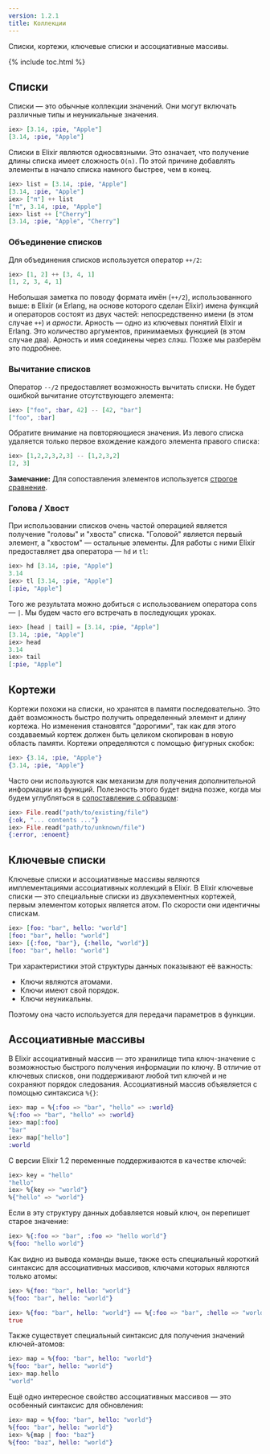 ```yaml
---
version: 1.2.1
title: Коллекции
---
```


Списки, кортежи, ключевые списки и ассоциативные массивы.

{% include toc.html %}

## Списки
Списки &mdash; это обычные коллекции значений. Они могут включать различные типы и неуникальные значения.

```elixir
iex> [3.14, :pie, "Apple"]
[3.14, :pie, "Apple"]
```

Списки в Elixir являются односвязными. Это означает, что получение длины списка имеет сложность `O(n)`. По этой причине добавлять элементы в начало списка намного быстрее, чем в конец.

```elixir
iex> list = [3.14, :pie, "Apple"]
[3.14, :pie, "Apple"]
iex> ["π"] ++ list
["π", 3.14, :pie, "Apple"]
iex> list ++ ["Cherry"]
[3.14, :pie, "Apple", "Cherry"]
```

### Объединение списков

Для объединения списков используется оператор `++/2`:

```elixir
iex> [1, 2] ++ [3, 4, 1]
[1, 2, 3, 4, 1]
```

Небольшая заметка по поводу формата имён (`++/2`), использованного выше: в Elixir (и Erlang, на основе которого сделан Elixir) имена функций и операторов состоят из двух частей: непосредственно имени (в этом случае `++`) и _арности_. Арность &mdash; одно из ключевых понятий Elixir и Erlang. Это количество аргументов, принимаемых функцией (в этом случае два). Арность и имя соединены через слэш. Позже мы разберём это подробнее.

### Вычитание списков

Оператор `--/2` предоставляет возможность вычитать списки. Не будет ошибкой вычитание отсутствующего элемента:

```elixir
iex> ["foo", :bar, 42] -- [42, "bar"]
["foo", :bar]
```

Обратите внимание на повторяющиеся значения. Из левого списка удаляется только первое вхождение каждого элемента правого списка:

```elixir
iex> [1,2,2,3,2,3] -- [1,2,3,2]
[2, 3]
```

**Замечание:** Для сопоставления элементов используется [строгое сравнение](../basics#section-11).

### Голова / Хвост

При использовании списков очень частой операцией является получение "головы" и "хвоста" списка. "Головой" является первый элемент, а "хвостом" &mdash; остальные элементы. Для работы с ними Elixir предоставляет два оператора &mdash; `hd` и `tl`:

```elixir
iex> hd [3.14, :pie, "Apple"]
3.14
iex> tl [3.14, :pie, "Apple"]
[:pie, "Apple"]
```

Того же результата можно добиться с использованием оператора cons &mdash; `|`. Мы будем часто его встречать в последующих уроках.

```elixir
iex> [head | tail] = [3.14, :pie, "Apple"]
[3.14, :pie, "Apple"]
iex> head
3.14
iex> tail
[:pie, "Apple"]
```

## Кортежи

Кортежи похожи на списки, но хранятся в памяти последовательно. Это даёт возможность быстро получить определенный элемент и длину кортежа. Но изменения становятся "дорогими", так как для этого создаваемый кортеж должен быть целиком скопирован в новую область памяти. Кортежи определяются с помощью фигурных скобок:

```elixir
iex> {3.14, :pie, "Apple"}
{3.14, :pie, "Apple"}
```

Часто они используются как механизм для получения дополнительной информации из функций. Полезность этого будет видна позже, когда мы будем углубляться в [сопоставление с образцом](../pattern-matching/):

```elixir
iex> File.read("path/to/existing/file")
{:ok, "... contents ..."}
iex> File.read("path/to/unknown/file")
{:error, :enoent}
```

## Ключевые списки

Ключевые списки и ассоциативные массивы являются имплементациями ассоциативных коллекций в Elixir. В Elixir ключевые списки &mdash; это специальные списки из двухэлементных кортежей, первым элементом которых является атом. По скорости они идентичны спискам.

```elixir
iex> [foo: "bar", hello: "world"]
[foo: "bar", hello: "world"]
iex> [{:foo, "bar"}, {:hello, "world"}]
[foo: "bar", hello: "world"]
```

Три характеристики этой структуры данных показывают её важность:

+ Ключи являются атомами.
+ Ключи имеют свой порядок.
+ Ключи неуникальны.

Поэтому она часто используется для передачи параметров в функции.

## Ассоциативные массивы

В Elixir ассоциативный массив &mdash; это хранилище типа ключ-значение с возможностью быстрого получения информации по ключу. В отличие от ключевых списков, они поддерживают любой тип ключей и не сохраняют порядок следования. Ассоциативный массив объявляется с помощью синтаксиса `%{}`:

```elixir
iex> map = %{:foo => "bar", "hello" => :world}
%{:foo => "bar", "hello" => :world}
iex> map[:foo]
"bar"
iex> map["hello"]
:world
```

С версии Elixir 1.2 переменные поддерживаются в качестве ключей:

```elixir
iex> key = "hello"
"hello"
iex> %{key => "world"}
%{"hello" => "world"}
```

Если в эту структуру данных добавляется новый ключ, он перепишет старое значение:

```elixir
iex> %{:foo => "bar", :foo => "hello world"}
%{foo: "hello world"}
```

Как видно из вывода команды выше, также есть специальный короткий синтаксис для ассоциативных массивов, ключами которых являются только атомы:

```elixir
iex> %{foo: "bar", hello: "world"}
%{foo: "bar", hello: "world"}

iex> %{foo: "bar", hello: "world"} == %{:foo => "bar", :hello => "world"}
true
```

Также существует специальный синтаксис для получения значений ключей-атомов:

```elixir
iex> map = %{foo: "bar", hello: "world"}
%{foo: "bar", hello: "world"}
iex> map.hello
"world"
```

Ещё одно интересное свойство ассоциативных массивов &mdash; это особенный синтаксис для обновления:

```elixir
iex> map = %{foo: "bar", hello: "world"}
%{foo: "bar", hello: "world"}
iex> %{map | foo: "baz"}
%{foo: "baz", hello: "world"}
```
